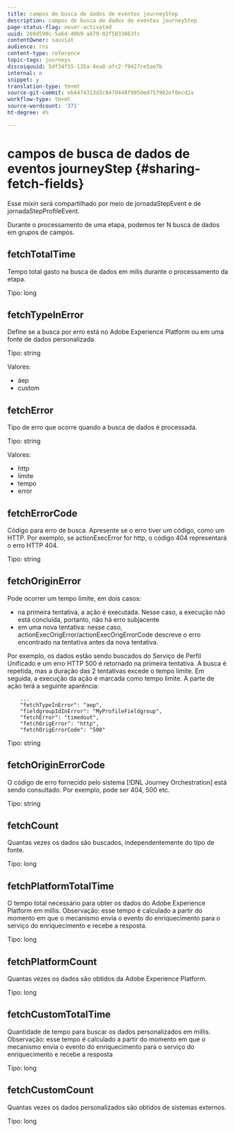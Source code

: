 ```yaml
---
title: campos de busca de dados de eventos journeyStep
description: campos de busca de dados de eventos journeyStep
page-status-flag: never-activated
uuid: 269d590c-5a6d-40b9-a879-02f5033863fc
contentOwner: sauviat
audience: rns
content-type: reference
topic-tags: journeys
discoiquuid: 5df34f55-135a-4ea8-afc2-f9427ce5ae7b
internal: n
snippet: y
translation-type: tm+mt
source-git-commit: eb4474313d3c0470448f9959ed757902ef0ecd2a
workflow-type: tm+mt
source-wordcount: '371'
ht-degree: 4%

---
```



# campos de busca de dados de eventos journeyStep {#sharing-fetch-fields}

Esse mixin será compartilhado por meio de jornadaStepEvent e de jornadaStepProfileEvent.

Durante o processamento de uma etapa, podemos ter N busca de dados em grupos de campos.

## fetchTotalTime

Tempo total gasto na busca de dados em milis durante o processamento da etapa.

Tipo: long

## fetchTypeInError

Define se a busca por erro está no Adobe Experience Platform ou em uma fonte de dados personalizada.

Tipo: string

Valores:
* áep
* custom

## fetchError

Tipo de erro que ocorre quando a busca de dados é processada.

Tipo: string

Valores:
* http
* limite
* tempo
* error

## fetchErrorCode

Código para erro de busca. Apresente se o erro tiver um código, como um HTTP. Por exemplo, se actionExecError for http, o código 404 representará o erro HTTP 404.

Tipo: string

## fetchOriginError

Pode ocorrer um tempo limite, em dois casos:

* na primeira tentativa, a ação é executada. Nesse caso, a execução não está concluída, portanto, não há erro subjacente
* em uma nova tentativa: nesse caso, actionExecOrigError/actionExecOrigErrorCode descreve o erro encontrado na tentativa antes da nova tentativa.

Por exemplo, os dados estão sendo buscados do Serviço de Perfil Unificado e um erro HTTP 500 é retornado na primeira tentativa. A busca é repetida, mas a duração das 2 tentativas excede o tempo limite. Em seguida, a execução da ação é marcada como tempo limite. A parte de ação terá a seguinte aparência:

```
    ...
    "fetchTypeInError": "aep",
    "fieldgroupIdInError": "MyProfileFieldgroup",
    "fetchError": "timedout",
    "fetchOrigError": "http",
    "fetchOrigErrorCode": "500"
```

Tipo: string

## fetchOriginErrorCode

O código de erro fornecido pelo sistema [!DNL Journey Orchestration] está sendo consultado. Por exemplo, pode ser 404, 500 etc.

Tipo: string

## fetchCount

Quantas vezes os dados são buscados, independentemente do tipo de fonte.

Tipo: long

## fetchPlatformTotalTime

O tempo total necessário para obter os dados do Adobe Experience Platform em millis. Observação: esse tempo é calculado a partir do momento em que o mecanismo envia o evento do enriquecimento para o serviço do enriquecimento e recebe a resposta.

Tipo: long

## fetchPlatformCount

Quantas vezes os dados são obtidos da Adobe Experience Platform.

Tipo: long

## fetchCustomTotalTime

Quantidade de tempo para buscar os dados personalizados em millis. Observação: esse tempo é calculado a partir do momento em que o mecanismo envia o evento do enriquecimento para o serviço do enriquecimento e recebe a resposta

Tipo: long

## fetchCustomCount

Quantas vezes os dados personalizados são obtidos de sistemas externos.

Tipo: long
